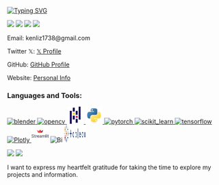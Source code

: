 [![Typing SVG](https://readme-typing-svg.demolab.com?font=Fira+Code&duration=500&pause=1000&multiline=true&random=false&width=700&height=100&lines=Hey%F0%9F%96%90+am+Kennedy+Wambugu+Kinyua+;+A+Data+Scientist+in+the++make;Mathematical+++Modeller+%7C+Bussiness+Analyst+)](https://git.io/typing-svg)

![](https://github-stats-alpha.vercel.app/api?username=Wambugu71) ![](https://github-readme-streak-stats.herokuapp.com/?user=Wambugu71&)
![](https://github-readme-stats.vercel.app/api/top-langs?username=Wambugu71&show_icons=true&locale=en&layout=compact) ![](http://github-profile-summary-cards.vercel.app/api/cards/profile-details?username=Wambugu71&theme=dracula) 
  </div>
</div>

<html>
<body>
    <div class="container mt-5">
        <div class="row">
            <div class="col-md-4">
                <div class="profile-card">
                    <p>Email: kenliz1738@gmail.com</p>
                    <p>Twitter 𝕏: <a href="https://x.com/kenliz1738?s=09">𝕏 Profile</a></p>
                    <p>GitHub: <a href="https://github.com/wambugu71">GitHub Profile</a></p>
                    <p>Website: <a href ="https://wambugu71.github.io/wambugu" > Personal Info</a></p>
                </div>
            </div>
        </div>
    </div>
</body>
</html>

  <h3 align="left">Languages and Tools:</h3>
<p align="left"> <a href="https://www.blender.org/" target="_blank" rel="noreferrer"> <img src="https://download.blender.org/branding/community/blender_community_badge_white.svg" alt="blender" width="40" height="40"/> </a> <a href="https://opencv.org/" target="_blank" rel="noreferrer"> <img src="https://www.vectorlogo.zone/logos/opencv/opencv-icon.svg" alt="opencv" width="40" height="40"/> </a> <a href="https://pandas.pydata.org/" target="_blank" rel="noreferrer"> <img src="https://raw.githubusercontent.com/devicons/devicon/2ae2a900d2f041da66e950e4d48052658d850630/icons/pandas/pandas-original.svg" alt="pandas" width="40" height="40"/> </a> <a href="https://www.python.org" target="_blank" rel="noreferrer"> <img src="https://raw.githubusercontent.com/devicons/devicon/master/icons/python/python-original.svg" alt="python" width="40" height="40"/> </a> <a href="https://pytorch.org/" target="_blank" rel="noreferrer"> <img src="https://www.vectorlogo.zone/logos/pytorch/pytorch-icon.svg" alt="pytorch" width="40" height="40"/> </a> <a href="https://scikit-learn.org/" target="_blank" rel="noreferrer"> <img src="https://upload.wikimedia.org/wikipedia/commons/0/05/Scikit_learn_logo_small.svg" alt="scikit_learn" width="40" height="40"/> </a> <a href="https://www.tensorflow.org" target="_blank" rel="noreferrer"> <img src="https://www.vectorlogo.zone/logos/tensorflow/tensorflow-icon.svg" alt="tensorflow" width="40" height="40"/> 
<img 
  src ="https://www.vectorlogo.zone/logos/plotly/plotly-official.svg"
  alt="Plotly"
  width="40" height="40" />
</a>
  <img  src="https://github.com/devicons/devicon/blob/master/icons/streamlit/streamlit-original-wordmark.svg"   width="40" height="40"  alt="streamlit"/>
   <img  src="https://www.vectorlogo.zone/logos/microsoft_powerbi/microsoft_powerbi-ar21.svg"   width="50" height="40"  alt="Bi"/>
<img  src="./Tableau_logo.svg"   width="50" height="40"  alt="Tableau"/>

</p>


![](http://github-profile-summary-cards.vercel.app/api/cards/repos-per-language?username=Wambugu71&theme=dracula) ![](http://github-profile-summary-cards.vercel.app/api/cards/most-commit-language?username=Wambugu71&theme=dracula)
<p>I want to express my heartfelt gratitude for taking the time to explore my  projects and  information.</p>

